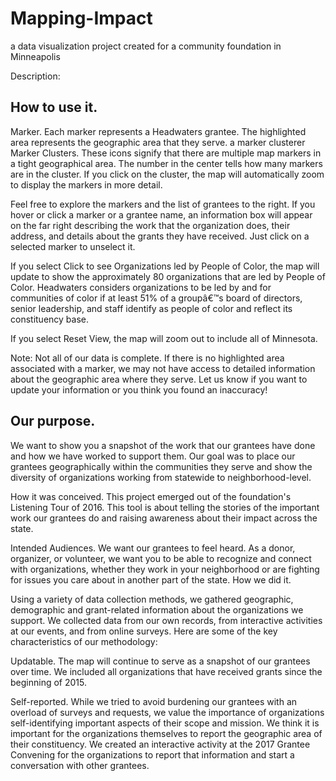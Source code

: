 # Mapping-Impact
a data visualization project created for a community foundation in Minneapolis

Description:

## How to use it.

Marker. Each marker represents a Headwaters grantee. The highlighted area represents the geographic area that they serve.
a marker clusterer Marker Clusters. These icons signify that there are multiple map markers in a tight geographical area. The number in the center tells how many markers are in the cluster. If you click on the cluster, the map will automatically zoom to display the markers in more detail.

Feel free to explore the markers and the list of grantees to the right. If you hover or click a marker or a grantee name, an information box will appear on the far right describing the work that the organization does, their address, and details about the grants they have received. Just click on a selected marker to unselect it.

If you select Click to see Organizations led by People of Color, the map will update to show the approximately 80 organizations that are led by People of Color. Headwaters considers organizations to be led by and for communities of color if at least 51% of a groupâ€™s board of directors, senior leadership, and staff identify as people of color and reflect its constituency base.

If you select Reset View, the map will zoom out to include all of Minnesota.
 
Note: Not all of our data is complete. If there is no highlighted area associated with a marker, we may not have access to detailed information about the geographic area where they serve. Let us know if you want to update your information or you think you found an inaccuracy!

## Our purpose.

We want to show you a snapshot of the work that our grantees have done and how we have worked to support them. Our goal was to place our grantees geographically within the communities they serve and show the diversity of organizations working from statewide to neighborhood-level.

How it was conceived. This project emerged out of the foundation's Listening Tour of 2016. This tool is about telling the stories of the important work our grantees do and raising awareness about their impact across the state.

Intended Audiences. We want our grantees to feel heard. As a donor, organizer, or volunteer, we want you to be able to recognize and connect with organizations, whether they work in your neighborhood or are fighting for issues you care about in another part of the state.
How we did it.

Using a variety of data collection methods, we gathered geographic, demographic and grant-related information about the organizations we support. We collected data from our own records, from interactive activities at our events, and from online surveys. Here are some of the key characteristics of our methodology:

Updatable. The map will continue to serve as a snapshot of our grantees over time. We included all organizations that have received grants since the beginning of 2015.

Self-reported. While we tried to avoid burdening our grantees with an overload of surveys and requests, we value the importance of organizations self-identifying important aspects of their scope and mission. We think it is important for the organizations themselves to report the geographic area of their constituency. We created an interactive activity at the 2017 Grantee Convening for the organizations to report that information and start a conversation with other grantees.

